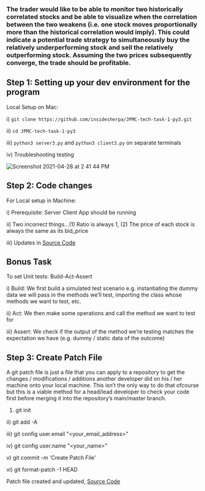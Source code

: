 ### The trader would like to be able to monitor two historically correlated stocks and be able to visualize when the correlation between the two weakens (i.e. one stock moves proportionally more than the historical correlation would imply). This could indicate a potential trade strategy to simultaneously buy the relatively underperforming stock and sell the relatively outperforming stock. Assuming the two prices subsequently converge, the trade should be profitable.

## Step 1: Setting up your dev environment for the program

  Local Setup on Mac:
  
  i) `git clone https://github.com/insidesherpa/JPMC-tech-task-1-py3.git`
  
  ii) `cd JPMC-tech-task-1-py3`
  
  iii) `python3 server3.py` and `python3 client3.py` on separate terminals
  
  iv) Troubleshooting testing
  
 ![Screenshot 2021-04-28 at 2 41 44 PM](https://user-images.githubusercontent.com/53336715/116407009-24675300-a7e6-11eb-9321-54920d5eda5c.png)

## Step 2: Code changes

  For Local setup in Machine:
  
  i) Prerequisite: Server Client App should be running
  
  ii) Two incorrect things…(1) Ratio is always 1, (2) The price of each stock is always the same as its bid_price
  
  iii) Updates in [Source Code](https://github.com/LoopGlitch26/Virtual-Experiences/blob/main/JPMC/JPMC-tech-task-1-PY3/client3.py)
  
## Bonus Task

  To set Unit tests: Build-Act-Assert
  
  i) Build: We first build a simulated test scenario e.g. instantiating the
dummy data we will pass in the methods we’ll test, importing the class
whose methods we want to test, etc.

  ii) Act: We then make some operations and call the method we want to test
for

  iii) Assert: We check if the output of the method we’re testing matches the
expectation we have (e.g. dummy / static data of the outcome)

## Step 3: Create Patch File

  A git patch file is just a file that you can apply to a repository to get the
changes / modifications / additions another developer did on his / her machine
onto your local machine. This isn’t the only way to do that ofcourse but this is
a viable method for a head/lead developer to check your code first before
merging it into the repository’s main/master branch.

   1) git init
   
   ii) git add -A
   
   iii) git config user.email "<your_email_address>"

  iv) git config user.name "<your_name>"

  v) git commit -m 'Create Patch File'

  vi) git format-patch -1 HEAD
  
Patch file created and updated, [Source Code]()
  
